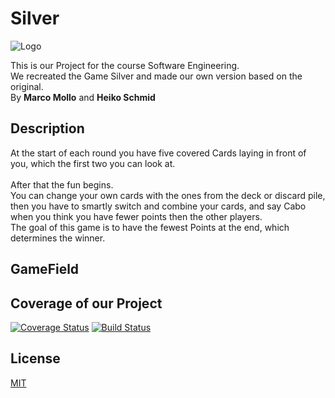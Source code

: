 

# Silver
![Logo](images/Silver_logo.png)

[comment]: <> (![alt text]&#40;https://github.com/he161sch/Silver/blob/master/image.jpg?raw=true&#41;)

This is our Project for the course Software Engineering.
<br>
We recreated the Game Silver and made our own version based on the original.
<br>
By **Marco Mollo** and **Heiko Schmid**

## Description
At the start of each round you have five covered Cards laying in front of you, which the first two you can look at. 
<br>
<br>
After that the fun begins.
<br> 
You can change your own cards with the ones from the deck or discard pile, then you have to smartly switch and combine
your cards, and say Cabo when you think you have fewer points then the other players. 
<br>
The goal of this game is to have the fewest Points at the end, which determines the winner.

## GameField



## Coverage of our Project
[![Coverage Status](https://coveralls.io/repos/github/He161sch/Silver/badge.svg?branch=master)](https://coveralls.io/github/He161sch/Silver?branch=master)
[![Build Status](https://travis-ci.com/He161sch/Silver.svg?branch=master)](https://travis-ci.com/He161sch/Silver)

## License
[MIT](https://choosealicense.com/licenses/mit/)